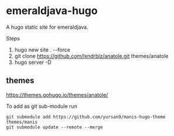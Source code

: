 # emeraldjava-hugo

A hugo static site for emeraldjava.

Steps

1. hugo new site . --force
2. git clone https://github.com/lxndrblz/anatole.git themes/anatole
3. hugo server -D

## themes

https://themes.gohugo.io/themes/anatole/

To add as git sub-module run

    git submodule add https://github.com/yursan9/manis-hugo-theme themes/manis
    git submodule update --remote --merge